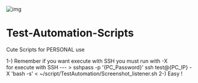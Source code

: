 ![img](https://mymodernmet.com/wp/wp-content/uploads/2018/01/bailey-dog-meme-2.jpg)
# Test-Automation-Scripts
Cute Scripts for PERSONAL use


1-) Remember if you want execute with SSH you must run with -X <br />
for execute with SSH --- > sshpass -p '{PC_Password}' ssh test@{PC_IP} -X 'bash -s' < ~/script/TestAutomation/Screenshot_listener.sh
2-) Easy ! 

